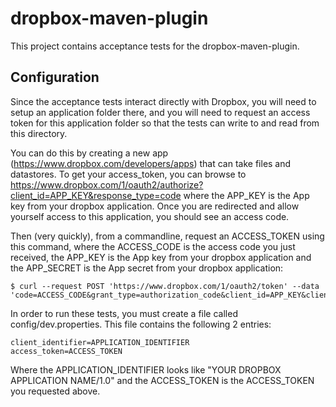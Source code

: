 dropbox-maven-plugin
====================================================

This project contains acceptance tests for the dropbox-maven-plugin.

Configuration
----------------------------------------------------
Since the acceptance tests interact directly with Dropbox, you will need to setup an application folder there, and you will need to request an access token for this application folder so that the tests can write to and read from this directory.

You can do this by creating a new app (https://www.dropbox.com/developers/apps) that can take files and datastores. To get your access_token, you can browse to https://www.dropbox.com/1/oauth2/authorize?client_id=APP_KEY&response_type=code where the APP\_KEY is the App key from your dropbox application. Once you are redirected and allow yourself access to this application, you should see an access code.

Then (very quickly), from a commandline, request an ACCESS\_TOKEN using this command, where the ACCESS\_CODE is the access code you just received, the APP\_KEY is the App key from your dropbox application and the APP\_SECRET is the App secret from your dropbox application: 
    
    $ curl --request POST 'https://www.dropbox.com/1/oauth2/token' --data 'code=ACCESS_CODE&grant_type=authorization_code&client_id=APP_KEY&client_secret=APP_SECRET'

In order to run these tests, you must create a file called config/dev.properties. This file contains the following 2 entries:

    client_identifier=APPLICATION_IDENTIFIER
    access_token=ACCESS_TOKEN

Where the APPLICATION\_IDENTIFIER looks like "YOUR DROPBOX APPLICATION NAME/1.0" and the ACCESS\_TOKEN is the ACCESS\_TOKEN you requested above.
